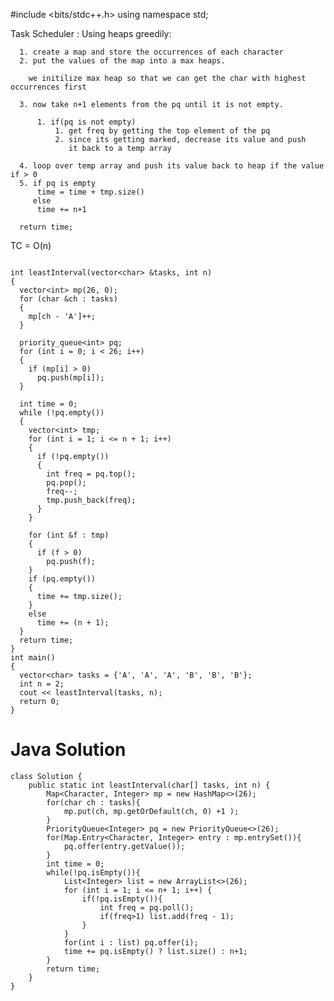 #include <bits/stdc++.h>
using namespace std;

Task Scheduler :
    Using heaps greedily:

      1. create a map and store the occurrences of each character
      2. put the values of the map into a max heaps.

        we initilize max heap so that we can get the char with highest occurrences first

      3. now take n+1 elements from the pq until it is not empty.

          1. if(pq is not empty)
              1. get freq by getting the top element of the pq
              2. since its getting marked, decrease its value and push
                 it back to a temp array

      4. loop over temp array and push its value back to heap if the value if > 0
      5. if pq is empty
          time = time + tmp.size()
         else
          time += n+1

      return time;

TC = O(n)

```

int leastInterval(vector<char> &tasks, int n)
{
  vector<int> mp(26, 0);
  for (char &ch : tasks)
  {
    mp[ch - 'A']++;
  }

  priority_queue<int> pq;
  for (int i = 0; i < 26; i++)
  {
    if (mp[i] > 0)
      pq.push(mp[i]);
  }

  int time = 0;
  while (!pq.empty())
  {
    vector<int> tmp;
    for (int i = 1; i <= n + 1; i++)
    {
      if (!pq.empty())
      {
        int freq = pq.top();
        pq.pop();
        freq--;
        tmp.push_back(freq);
      }
    }

    for (int &f : tmp)
    {
      if (f > 0)
        pq.push(f);
    }
    if (pq.empty())
    {
      time += tmp.size();
    }
    else
      time += (n + 1);
  }
  return time;
}
int main()
{
  vector<char> tasks = {'A', 'A', 'A', 'B', 'B', 'B'};
  int n = 2;
  cout << leastInterval(tasks, n);
  return 0;
}

```

# Java Solution 

```
class Solution {
    public static int leastInterval(char[] tasks, int n) {
        Map<Character, Integer> mp = new HashMap<>(26);
        for(char ch : tasks){
            mp.put(ch, mp.getOrDefault(ch, 0) +1 );
        }
        PriorityQueue<Integer> pq = new PriorityQueue<>(26);
        for(Map.Entry<Character, Integer> entry : mp.entrySet()){
            pq.offer(entry.getValue());
        }
        int time = 0;
        while(!pq.isEmpty()){
            List<Integer> list = new ArrayList<>(26);
            for (int i = 1; i <= n+ 1; i++) {
                if(!pq.isEmpty()){
                    int freq = pq.poll();
                    if(freq>1) list.add(freq - 1);
                }
            }
            for(int i : list) pq.offer(i);
            time += pq.isEmpty() ? list.size() : n+1;   
        }
        return time;
    }
}

```
